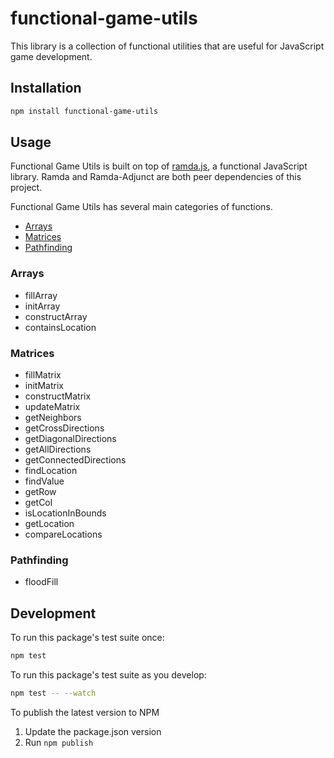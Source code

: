 # functional-game-utils

This library is a collection of functional utilities that are useful for JavaScript game development.

## Installation

```bash
npm install functional-game-utils
```

## Usage

Functional Game Utils is built on top of [ramda.js](https://ramdajs.com), a functional JavaScript library. Ramda and Ramda-Adjunct are both peer dependencies of this project.

Functional Game Utils has several main categories of functions.

- [Arrays](#arrays)
- [Matrices](#matrices)
- [Pathfinding](#pathfinding)

### Arrays

- fillArray
- initArray
- constructArray
- containsLocation

### Matrices

- fillMatrix
- initMatrix
- constructMatrix
- updateMatrix
- getNeighbors
- getCrossDirections
- getDiagonalDirections
- getAllDirections
- getConnectedDirections
- findLocation
- findValue
- getRow
- getCol
- isLocationInBounds
- getLocation
- compareLocations

### Pathfinding

- floodFill

## Development

To run this package's test suite once:

```bash
npm test
```

To run this package's test suite as you develop:

```bash
npm test -- --watch
```

To publish the latest version to NPM

1. Update the package.json version
2. Run `npm publish`

